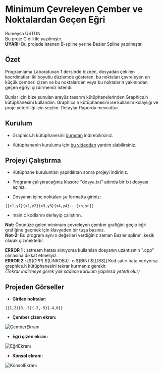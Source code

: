 # Minimum Çevreleyen Çember ve Noktalardan Geçen Eğri

Rumeysa ÜSTÜN <br>
Bu proje C dili ile yazılmıştır.<br>
**UYARI:** Bu projede istenen B-spline yerine Bezier Spline yapılmıştır.<br>

Özet
-------------
Programlama Laboratuvarı 1 dersinde bizden, dosyadan çekilen koordinatları iki boyutlu düzlemde gösteren, bu noktaları çevreleyen en küçük çemberi çizen ve bu noktalardan veya bu noktaların yakınından geçen eğriyi çizdirmemiz istendi.

Bunlar için bize sunulan arayüz tasarım kütüphanelerinden Graphics.h kütüphanesini kullandım. Graphics.h kütüphanesini ise kullanım kolaylığı ve proje yeterliliği için seçtim. Detaylar Raporda mevcuttur.


Kurulum
-----------------
+ Graphics.h kütüphanesini [buradan](https://drive.google.com/file/d/1DdLhqOUfz95W8nG3weN_KUcYQn_TUSL7/view) indirebilirsiniz.<br>

+ Kütüphanenin kurulumu için [bu videodan](https://www.youtube.com/watch?v=H5bjXTz-HHo&feature=emb_logo) yardım alabilirsiniz.<br>

Projeyi Çalıştırma
-------------------

* Kütüphane kurulumları yapıldıktan sonra projeyi indiriniz.<br>

* Programı çalıştıracağınız klasöre "dosya.txt" adında bir txt dosyası açınız. <br>

* Dosyanın içine noktaları şu formatta giriniz:<br>

`{{x1,y1}{x2,y2}{x3,y3}{x4,y4}...{xn,yn}}`

* main.c kodlarını derleyip çalıştırın.<br>

**Not:**  Önünüze gelen minimum çevreleyen çember grafiğini geçip eğri grafiğine geçmek için klavyeden bir tuşa basınız. <br>
**Not-2:** Bu program aynı x değerleri verdiğiniz zaman Bezier spline'ı kesik olarak çizmektedir.  <br>

**ERROR 1 :** sstream hatası alınıyorsa kullanılan dosyanın uzantısının ".cpp" olmasına dikkat etmeliyiz.<br>
**ERROR 2 :** [$(CPP) $(LINKOBJ) -o $(BIN) $(LIBS)] Kod satırı hata veriyorsa graphics.h kütüphanesini tekrar kurmanız gerekir. <br>
_(Tekrar indirmeye gerek yok sadece kurulum yapılırsa yeterli olur)_

Projeden Görseller
------------

+ **Girilen noktalar:**

`{{1,2}{3,-3}{-5,-5}{-4,0}}`

+ **Çember çizen ekran:**

![ÇemberEkranı](https://user-images.githubusercontent.com/59111328/120503883-56169f80-c3cc-11eb-868e-0bd116b5716e.PNG)

+ **Eğri çizen ekran:**

![EğriEkranı](https://user-images.githubusercontent.com/59111328/120504244-a5f56680-c3cc-11eb-8c14-d0d84c0cf4d9.PNG)

+ **Konsol ekranı:**

![KonsolEkranı](https://user-images.githubusercontent.com/59111328/120504255-a857c080-c3cc-11eb-812f-3ae85ecca972.PNG)





